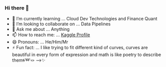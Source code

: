 ### Hi there 👋


- 🌱 I’m currently learning ... Cloud Dev Technologies and Finance Quant
- 👯 I’m looking to collaborate on ... Data Pipelines
- 💬 Ask me about ... Anything 
- 📫 How to reach me: ... [Kaggle Profile](https://www.kaggle.com/diegorojasdiaz)
- 😄 Pronouns: ... He/Him/Mr
- ⚡ Fun fact: ... I like trying to fit different kind of curves, curves are beautiful in every form of expression and math is like poetry to describe them🌀➿🪢
-->✨
